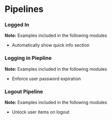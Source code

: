 # Pipelines

### Logged In

**Note:** Examples included in the following modules
* Automatically show quick info section

### Logging in Piepline

**Note:** Examples included in the following modules
* Enforce user password expiration

### Logout Pipeline

**Note:** Examples included in the following modules
* Unlock user items on logout